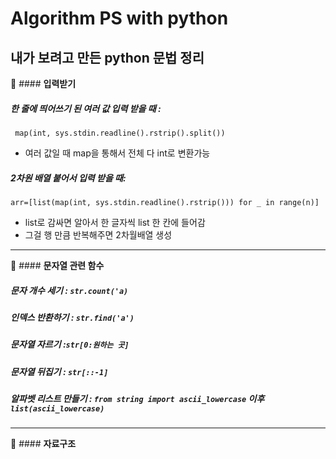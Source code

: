 Algorithm PS with python
=============
내가 보려고 만든 python 문법 정리
---------

📍 #### **입력받기**

##### 한 줄에 띄어쓰기 된 여러 값 입력 받을 때 : 
```
 map(int, sys.stdin.readline().rstrip().split())
 ```
 + 여러 값일 때 map을 통해서 전체 다 int로 변환가능
 
##### 2차원 배열 붙어서 입력 받을 때:
```arr=[list(map(int, sys.stdin.readline().rstrip())) for _ in range(n)]```
 + list로 감싸면 알아서 한 글자씩 list 한 칸에 들어감
 + 그걸 행 만큼 반복해주면 2차월배열 생성
---------------

📍 #### **문자열 관련 함수**

##### 문자 개수 세기 : ```str.count('a)```
##### 인덱스 반환하기 : ```str.find('a')```
##### 문자열 자르기 :```str[0:원하는 곳]```
##### 문자열 뒤집기 : ```str[::-1]```
##### 알파벳 리스트 만들기 : ```from string import ascii_lowercase``` 이후 ```list(ascii_lowercase)```
--------------
📍 #### **자료구조**
